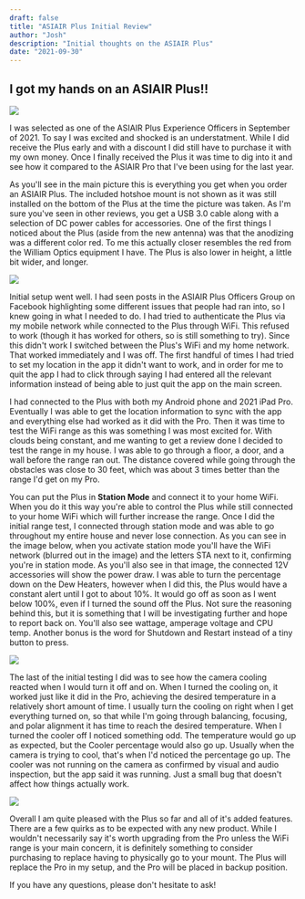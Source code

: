 ```yaml
---
draft: false
title: "ASIAIR Plus Initial Review"
author: "Josh"
description: "Initial thoughts on the ASIAIR Plus"
date: "2021-09-30"
---
```


## I got my hands on an ASIAIR Plus!!

![](/img/blog/ASIAIRPlusincluded.jpg)

I was selected as one of the ASIAIR Plus Experience Officers in September of 2021. To say I was excited and shocked is an understatment. While I did receive the Plus early and with a discount I did still have to purchase it with my own money. Once I finally received the Plus it was time to dig into it and see how it compared to the ASIAIR Pro that I've been using for the last year.

As you'll see in the main picture this is everything you get when you order an ASIAIR Plus. The included hotshoe mount is not shown as it was still installed on the bottom of the Plus at the time the picture was taken. As I'm sure you've seen in other reviews, you get a USB 3.0 cable along with a selection of DC power cables for accessories. One of the first things I noticed about the Plus (aside from the new antenna) was that the anodizing was a different color red. To me this actually closer resembles the red from the William Optics equipment I have. The Plus is also lower in height, a little bit wider, and longer. 

![](/img/blog/LengthComparison.jpg)

Initial setup went well. I had seen posts in the ASIAIR Plus Officers Group on Facebook highlighting some different issues that people had ran into, so I knew going in what I needed to do. I had tried to authenticate the Plus via my mobile network while connected to the Plus through WiFi. This refused to work (though it has worked for others, so is still something to try). Since this didn't work I switched between the Plus's  WiFi and my home network. That worked immediately and I was off. The first handful of times I had tried to set my location in the app it didn't want to work, and in order for me to quit the app I had to click through saying I had entered all the relevant information instead of being able to just quit the app on the main screen.

I had connected to the Plus with both my Android phone and 2021 iPad Pro. Eventually I was able to get the location information to sync with the app and everything else had worked as it did with the Pro. Then it was time to test the WiFi range as this was something I was most excited for. With clouds being constant, and me wanting to get a review done I decided to test the range in my house. I was able to go through a floor, a door, and a wall before the range ran out. The distance covered while going through the obstacles was close to 30 feet, which was about 3 times better than the range I'd get on my Pro.

You can put the Plus in __Station Mode__ and connect it to your home WiFi. When you do it this way you're able to control the Plus while still connected to your home WiFi which will further increase the range. Once I did the initial range test, I connected through station mode and was able to go throughout my entire house and never lose connection. As you can see in the image below, when you activate station mode you'll have the WiFi network (blurred out in the image) and the letters STA next to it, confirming you're in station mode. As you'll also see in that image, the connected 12V accessories will show the power draw. I was able to turn the percentage down on the Dew Heaters, however when I did this, the Plus would have a constant alert until I got to about 10%. It would go off as soon as I went below 100%, even if I turned the sound off the Plus. Not sure the reasoning behind this, but it is something that I will be investigating further and hope to report back on. You'll also see wattage, amperage voltage and CPU temp. Another bonus is the word for Shutdown and Restart instead of a tiny button to press.

![](/img/blog/ASIAIR_Information.PNG)

The last of the initial testing I did was to see how the camera cooling reacted when I would turn it off and on. When I turned the cooling on, it worked just like it did in the Pro, achieving the desired temperature in a relatively short amount of time. I usually turn the cooling on right when I get everything turned on, so that while I'm going through balancing, focusing, and polar alignment it has time to reach the desired temperature. When I turned the cooler off I noticed something odd. The temperature would go up as expected, but the Cooler percentage would also go up. Usually when the camera is trying to cool, that's when I'd noticed the percentage go up. The cooler was not running on the camera as confirmed by visual and audio inspection, but the app said it was running. Just a small bug that doesn't affect how things actually work. 

![](/img/blog/CameraCooler.PNG)

Overall I am quite pleased with the Plus so far and all of it's added features. There are a few quirks as to be expected with any new product. While I wouldn't necessarily say it's worth upgrading from the Pro unless the WiFi range is your main concern, it is definitely something to consider purchasing to replace having to physically go to your mount. The Plus will replace the Pro in my setup, and the Pro will be placed in backup position. 

If you have any questions, please don't hesitate to ask!
